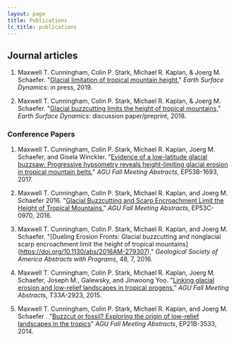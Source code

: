```yaml
---
layout: page
title: Publications
lc_title: publications
---
```


## Journal articles


1. Maxwell T. Cunningham, Colin P. Stark, Michael R. Kaplan, & Joerg M. Schaefer. 
  "[Glacial limitation of tropical mountain height](https://doi.org/10.5194/esurf-2018-38)," 
  *Earth Surface Dynamics*: in press, 2019.

2. Maxwell T. Cunningham, Colin P. Stark, Michael R. Kaplan, & Joerg M. Schaefer. 
  "[Glacial buzzcutting limits the height of tropical mountains](https://www.earth-surf-dynam-discuss.net/esurf-2018-38/)," 
  *Earth Surface Dynamics*: discussion paper/preprint, 2018.


### Conference Papers

1. Maxwell T. Cunningham, Colin P. Stark, Michael R. Kaplan, Joerg M. Schaefer, and Gisela Winckler. "[Evidence of a low-latitude glacial buzzsaw: Progressive hypsometry reveals height-limiting glacial erosion in tropical mountain belts](https://agu.confex.com/agu/fm17/meetingapp.cgi/Paper/255005)," *AGU Fall Meeting Abstracts*, EP53B-1693, 2017.

2. Maxwell T. Cunningham, Colin P. Stark, Michael R. Kaplan, and Joerg M. Schaefer 2016. "[Glacial Buzzcutting and Scarp Encroachment Limit the Height of Tropical Mountains](https://agu.confex.com/agu/fm16/meetingapp.cgi/Paper/149368)," *AGU Fall Meeting Abstracts*, EP53C-0970, 2016.

3. Maxwell T. Cunningham, Colin P. Stark, Michael R. Kaplan, and Joerg M. Schaefer. "[Dueling Erosion Fronts: Glacial buzzcutting and nonglacial scarp encroachment limit the height of tropical mountains] (https://doi.org/10.1130/abs/2016AM-279307)," *Geological Society of America Abstracts with Programs*, 48, 7, 2016.

4. Maxwell T. Cunningham, Colin P. Stark, Michael R. Kaplan, Joerg M. Schaefer, Joseph M., Galewsky, and Jinwoong Yoo. "[Linking glacial erosion and low-relief landscapes in tropical orogens]( https://agu.confex.com/agu/fm15/meetingapp.cgi/Paper/75089)," *AGU Fall Meeting Abstracts*, T33A-2923, 2015.

5. Maxwell T. Cunningham, Colin P. Stark, Michael R. Kaplan, and Joerg M. Schaefer . "[Buzzcut or fossil? Exploring the origin of low-relief landscapes in the tropics](http://abstractsearch.agu.org/meetings/2014/FM/EP21B-3533.html)" *AGU Fall Meeting Abstracts*, EP21B-3533, 2014.


